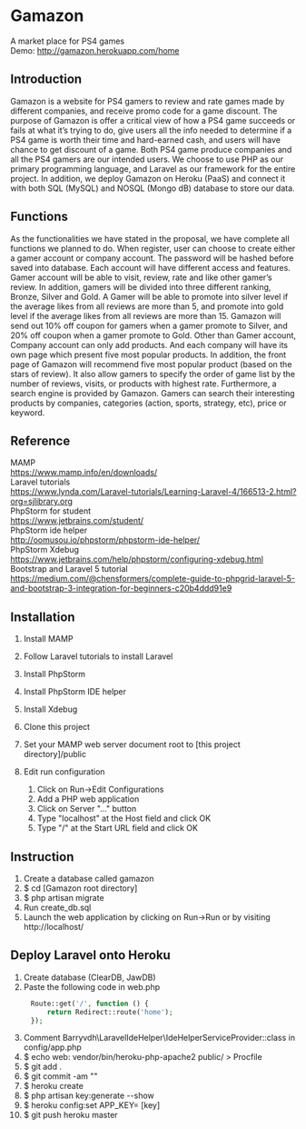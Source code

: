 # Gamazon
A market place for PS4 games  
Demo: http://gamazon.herokuapp.com/home

Introduction
------
Gamazon is a website for PS4 gamers to review and rate games made by different companies, and receive promo code for a game discount. The purpose of Gamazon is offer a critical view of how a PS4 game succeeds or fails at what it’s trying to do, give users all the info needed to determine if a PS4 game is worth their time and hard-earned cash,  and users will have chance to get discount of a game. Both PS4 game produce companies and all the PS4 gamers are our intended users.
We choose to use PHP as our primary programming language, and Laravel as our framework for the entire project. In addition, we deploy Gamazon on Heroku (PaaS) and connect it with both SQL (MySQL) and NOSQL (Mongo dB) database to store our data. 

Functions
------
As the functionalities we have stated in the proposal, we have complete all functions we planned to do. When register, user can choose to create either a gamer account or company account. The password will be hashed before saved into database. Each account will have different access and features. Gamer account will be able to visit, review, rate and like other gamer’s review. In addition, gamers will be divided into three different ranking, Bronze, Silver and Gold. A Gamer will be able to promote into silver level if the average likes from all reviews are more than 5, and promote into gold level if the average likes from all reviews are more than 15. Gamazon will send out 10% off coupon for gamers when a gamer promote to Silver, and 20% off coupon when a gamer promote to Gold. Other than Gamer account, Company account can only add products. And each company will have its own page which present five most popular products. 
In addition, the front page of Gamazon will recommend five most popular product (based on the stars of review). It also allow gamers to specify the order of game list by the number of reviews, visits, or products with highest rate. Furthermore, a search engine is provided by Gamazon. Gamers can search their interesting products by companies, categories (action, sports, strategy, etc), price or keyword. 


Reference
------
MAMP  
https://www.mamp.info/en/downloads/  
Laravel tutorials  
https://www.lynda.com/Laravel-tutorials/Learning-Laravel-4/166513-2.html?org=sjlibrary.org  
PhpStorm for student  
https://www.jetbrains.com/student/  
PhpStorm ide helper  
http://oomusou.io/phpstorm/phpstorm-ide-helper/  
PhpStorm Xdebug  
https://www.jetbrains.com/help/phpstorm/configuring-xdebug.html  
Bootstrap and Laravel 5 tutorial  
https://medium.com/@chensformers/complete-guide-to-phpgrid-laravel-5-and-bootstrap-3-integration-for-beginners-c20b4ddd91e9  

Installation
------
1. Install MAMP
2. Follow Laravel tutorials to install Laravel
3. Install PhpStorm
4. Install PhpStorm IDE helper
5. Install Xdebug
6. Clone this project
7. Set your MAMP web server document root to [this project directory]/public

8. Edit run configuration
    1. Click on Run->Edit Configurations
    2. Add a PHP web application
    3. Click on Server "..." button
    4. Type "localhost" at the Host field and click OK
    5. Type "/" at the Start URL field and click OK

Instruction
------
1. Create a database called gamazon
2. $ cd [Gamazon root directory]
3. $ php artisan migrate
4. Run create_db.sql
5. Launch the web application by clicking on Run->Run or by visiting http://localhost/

Deploy Laravel onto Heroku
------
1.  Create database (ClearDB, JawDB)
2.  Paste the following code in web.php
```php
	 Route::get('/', function () {
	     return Redirect::route('home');
	 });
```
3.  Comment Barryvdh\LaravelIdeHelper\IdeHelperServiceProvider::class in config/app.php
4.  $ echo web: vendor/bin/heroku-php-apache2 public/ > Procfile
5.  $ git add .
6.  $ git commit -am ""
7.  $ heroku create
8.  $ php artisan key:generate --show
9.  $ heroku config:set APP_KEY= [key]
10. $ git push heroku master
 
